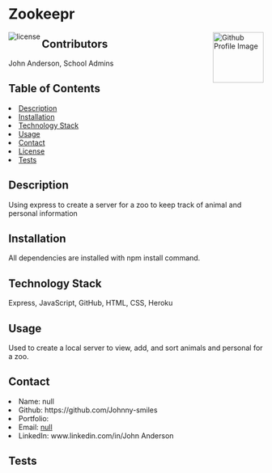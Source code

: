 # Zookeepr
<img align="left" src="https://img.shields.io/badge/License-MIT-green" alt="license">
<img align="right" width="100" height="100" src="https://avatars3.githubusercontent.com/u/70188711?v=4" alt="Github Profile Image">
  
## Contributors
John Anderson, School Admins
    
## Table of Contents
<li><a href="#description">Description</a></li>  
<li><a href="#installation">Installation</a></li> 
<li><a href="#tech">Technology Stack</a></li> 
<li><a href="#usage">Usage</a></li> 
<li><a href="#contact">Contact</a></li> 
<li><a href="#license">License</a></li> 
<li><a href="#tests">Tests</a></li> 
  
<h2 id= "description">Description</h2>
Using express to create a server for a zoo to keep track of animal and personal information
  
<h2 id= "installation">Installation</h2>
All dependencies are installed with npm install command.
    
<h2 id= "technology">Technology Stack</h2>
 Express, JavaScript, GitHub, HTML, CSS, Heroku
  
<h2 id= "usage">Usage</h2>
Used to create a local server to view, add, and sort animals and personal for a zoo.
  
<h2 id= "contact">Contact</h2>
<li>Name: null</li> 
<li>Github: https://github.com/Johnny-smiles</li> 
<li>Portfolio: </li>
<li>Email: <a href="mailto:null" target="_blank">null</a></li> 
<li>LinkedIn: www.linkedin.com/in/John Anderson</li> 
    
<h2 id= "tests">Tests</h2>
 